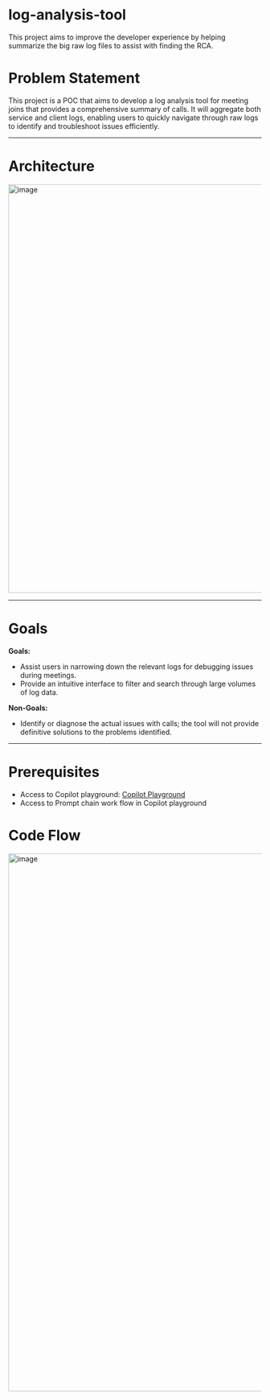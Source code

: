 # log-analysis-tool
This project aims to improve the developer experience by helping summarize the big raw log files to assist with finding the RCA.

# Problem Statement

This project is a POC that aims to develop a log analysis tool for meeting joins that provides a comprehensive summary of calls. It will aggregate both service and client logs, enabling users to quickly navigate through raw logs to identify and troubleshoot issues efficiently.

---

# Architecture

<img width="812" alt="image" src="https://github.com/user-attachments/assets/5f24b715-e1a1-43ae-bad9-9fed210e3ed3">


---

# Goals

**Goals:**
- Assist users in narrowing down the relevant logs for debugging issues during meetings.
- Provide an intuitive interface to filter and search through large volumes of log data.

**Non-Goals:**
- Identify or diagnose the actual issues with calls; the tool will not provide definitive solutions to the problems identified.

---

# Prerequisites

- Access to Copilot playground: [Copilot Playground](https://m365playground.prod.substrateai.microsoft.net/playgroundv2)
- Access to Prompt chain work flow in Copilot playground

# Code Flow

<img width="1069" alt="image" src="https://github.com/user-attachments/assets/68f35375-c229-412c-9ea1-ca19c0ee2018">

